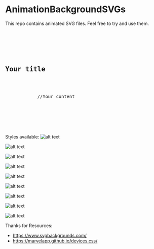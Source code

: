 # AnimationBackgroundSVGs

This repo contains animated SVG files.
Feel free to try and use them.


<pre>
    <div class="container">
        <div class="block two first">
            <h2>Your title</h2>
            <div class="wrap">
            //Your content
            </div>
        </div>
    </div>
</pre>



Styles available: 
![alt text](https://github.com/irimiaionut/AnimationBackgroundSVGs/blob/master/resources/Abstract-Envelope.svg)

![alt text](https://github.com/irimiaionut/AnimationBackgroundSVGs/blob/master/resources/Bullseye-Gradient.svg)

![alt text](https://github.com/irimiaionut/AnimationBackgroundSVGs/blob/master/resources/Diamond-Sunset.svg)

![alt text](https://github.com/irimiaionut/AnimationBackgroundSVGs/blob/master/resources/Endless-Constellation.svg)

![alt text](https://github.com/irimiaionut/AnimationBackgroundSVGs/blob/master/resources/Protruding-Squares.svg)

![alt text](https://github.com/irimiaionut/AnimationBackgroundSVGs/blob/master/resources/Radiant-Gradient.svg)

![alt text](https://github.com/irimiaionut/AnimationBackgroundSVGs/blob/master/resources/Subtle-Prism.svg)

![alt text](https://github.com/irimiaionut/AnimationBackgroundSVGs/blob/master/resources/Wavey-Fingerprint.svg)

![alt text](https://github.com/irimiaionut/AnimationBackgroundSVGs/blob/master/resources/Wintery-Sunburst.svg)



Thanks for Resources:
- https://www.svgbackgrounds.com/
- https://marvelapp.github.io/devices.css/
